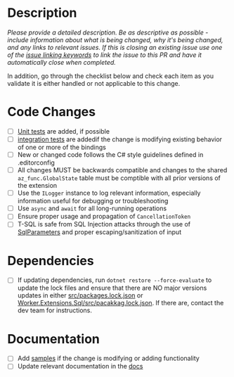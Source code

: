 # Description

*Please provide a detailed description. Be as descriptive as possible - include information about what is being changed,
why it's being changed, and any links to relevant issues. If this is closing an existing issue use one of the [issue linking keywords](https://docs.github.com/issues/tracking-your-work-with-issues/using-issues/linking-a-pull-request-to-an-issue#linking-a-pull-request-to-an-issue-using-a-keyword) to link the issue to this PR and have it automatically close when completed.*

In addition, go through the checklist below and check each item as you validate it is either handled or not applicable to this change.

# Code Changes

- [ ] [Unit tests](https://github.com/Azure/azure-functions-sql-extension/tree/main/test/Unit) are added, if possible
- [ ] [integration tests](https://github.com/Azure/azure-functions-sql-extension/tree/main/test/Integration)  are addedif the change is modifying existing behavior of one or more of the bindings
- [ ] New or changed code follows the C# style guidelines defined in .editorconfig
- [ ] All changes MUST be backwards compatible and changes to the shared `az_func.GlobalState` table must be comptible with all prior versions of the extension
- [ ] Use the `ILogger` instance to log relevant information, especially information useful for debugging or troubleshooting
- [ ] Use `async` and `await` for all long-running operations
- [ ] Ensure proper usage and propagation of `CancellationToken`
- [ ] T-SQL is safe from SQL Injection attacks through the use of [SqlParameters](https://learn.microsoft.com/dotnet/api/microsoft.data.sqlclient.sqlparameter) and proper escaping/sanitization of input

# Dependencies

- [ ] If updating dependencies, run `dotnet restore --force-evaluate` to update the lock files and ensure that there are NO major versions updates in either [src/packages.lock.json](https://github.com/Azure/azure-functions-sql-extension/blob/main/src/packages.lock.json) or [Worker.Extensions.Sql/src/pacakkag.lock.json](https://github.com/Azure/azure-functions-sql-extension/blob/main/Worker.Extensions.Sql/src/packages.lock.json). If there are, contact the dev team for instructions.

# Documentation

- [ ] Add [samples](https://github.com/Azure/azure-functions-sql-extension/tree/main/samples) if the change is modifying or adding functionality
- [ ] Update relevant documentation in the [docs](https://github.com/Azure/azure-functions-sql-extension/tree/main/docs)
